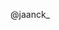 @jaanck_

<!---
fauzanpurwaw/fauzanpurwaw is a ✨ special ✨ repository because its `README.md` (this file) appears on your GitHub profile.
You can click the Preview link to take a look at your changes.
--->

